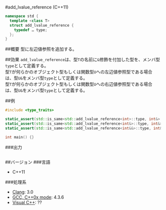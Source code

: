 #add_lvalue_reference (C++11)
```cpp
namespace std {
  template <class T>
  struct add_lvalue_reference {
    typedef … type;
  };
}
```

##概要
型に左辺値参照を追加する。


##効果
`add_lvalue_reference`は、型`T`の名前に`&`修飾を付加した型を、メンバ型`type`として定義する。  
型`T`が何らかのオブジェクト型もしくは関数型`U`への左辺値参照型である場合は、型`U&`をメンバ型`type`として定義する。  
型`T`が何らかのオブジェクト型もしくは関数型`U`への右辺値参照型である場合は、型`U&`をメンバ型`type`として定義する。  


##例
```cpp
#include <type_traits>

static_assert(std::is_same<std::add_lvalue_reference<int>::type, int&>::value, "transform int to int&");
static_assert(std::is_same<std::add_lvalue_reference<int&>::type, int&>::value, "transform int& to int&");
static_assert(std::is_same<std::add_lvalue_reference<int&&>::type, int&>::value, "transform int&& to int&");

int main() {}
```

###出力
```
```

##バージョン
###言語
- C++11

###処理系
- [Clang](/implementation.md#clang): 3.0
- [GCC, C++0x mode](/implementation.md#gcc): 4.3.6
- [Visual C++](/implementation.md#visual_cpp): ??


